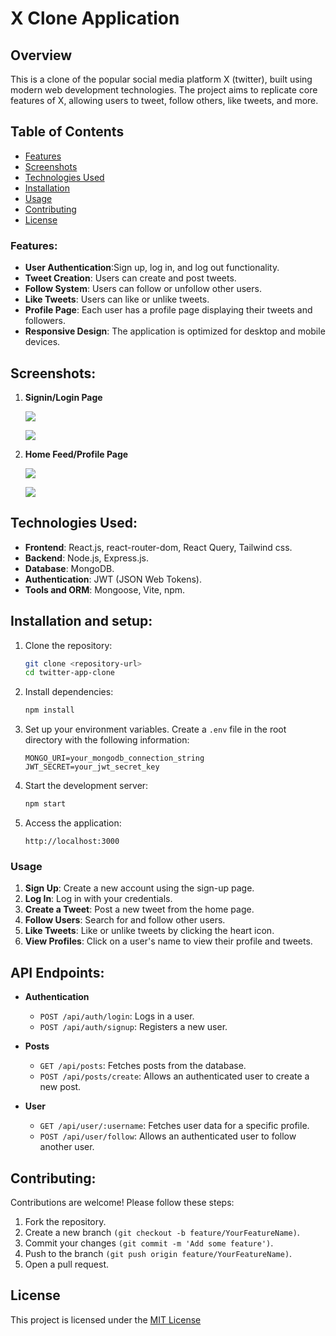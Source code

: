 # X Clone Application

## Overview

This is a clone of the popular social media platform X (twitter), built using modern web development technologies. The project aims to replicate core features of X, allowing users to tweet, follow others, like tweets, and more.

## Table of Contents

- [Features](#features)
- [Screenshots](#screenshots)
- [Technologies Used](#technologies-used)
- [Installation](#installation-and-setup)
- [Usage](#usage)
- [Contributing](#contributing)
- [License](#license)

### Features:

- **User Authentication**:Sign up, log in, and log out functionality.
- **Tweet Creation**: Users can create and post tweets.
- **Follow System**: Users can follow or unfollow other users.
- **Like Tweets**: Users can like or unlike tweets.
- **Profile Page**: Each user has a profile page displaying their tweets and followers.
- **Responsive Design**: The application is optimized for desktop and mobile devices.

## Screenshots:

1. **Signin/Login Page**

   ![](https://res.cloudinary.com/dfzlizgq1/image/upload/v1741265000/f3xcfihrebhbubsdn5pk.png)

   ![](https://res.cloudinary.com/dfzlizgq1/image/upload/v1741267042/wn7lxx0suojwkhbmqjnn.png)

2. **Home Feed/Profile Page**

   ![](https://res.cloudinary.com/dfzlizgq1/image/upload/v1741267241/che0jpwwjpueq8fdmjgp.png)
   
   ![](https://res.cloudinary.com/dfzlizgq1/image/upload/v1741267358/xayr1m9pn7l6o7mdwp8s.png)

## Technologies Used:

- **Frontend**: React.js, react-router-dom, React Query, Tailwind css.
- **Backend**: Node.js, Express.js.
- **Database**: MongoDB.
- **Authentication**: JWT (JSON Web Tokens).
- **Tools and ORM**: Mongoose, Vite, npm.


## Installation and setup:

1. Clone the repository:
    ```bash
    git clone <repository-url>
    cd twitter-app-clone
    ```
    
2. Install dependencies:
    ```bash
    npm install
    ```

3. Set up your environment variables. Create a `.env` file in the root directory with the following information:
    ```
    MONGO_URI=your_mongodb_connection_string
    JWT_SECRET=your_jwt_secret_key
    ```

5. Start the development server:
    ```bash
    npm start
    ```

6. Access the application:
    ```
    http://localhost:3000
    ```

### Usage

1. **Sign Up**: Create a new account using the sign-up page.
2. **Log In**: Log in with your credentials.
3. **Create a Tweet**: Post a new tweet from the home page.
4. **Follow Users**: Search for and follow other users.
5. **Like Tweets**: Like or unlike tweets by clicking the heart icon.
6. **View Profiles**: Click on a user's name to view their profile and tweets.

## API Endpoints:

- **Authentication**
  - `POST /api/auth/login`: Logs in a user.
  - `POST /api/auth/signup`: Registers a new user.

- **Posts**
  - `GET /api/posts`: Fetches posts from the database.
  - `POST /api/posts/create`: Allows an authenticated user to create a new post.

- **User**
  - `GET /api/user/:username`: Fetches user data for a specific profile.
  - `POST /api/user/follow`: Allows an authenticated user to follow another user.

## Contributing:

Contributions are welcome! Please follow these steps:

1. Fork the repository.
2. Create a new branch ```(git checkout -b feature/YourFeatureName)```.
3. Commit your changes ```(git commit -m 'Add some feature')```.
4. Push to the branch ```(git push origin feature/YourFeatureName)```.
5. Open a pull request.

## License

This project is licensed under the [MIT License](LICENSE)